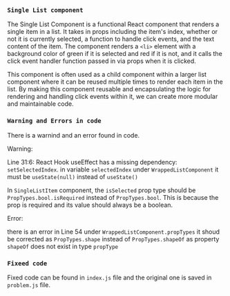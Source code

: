 ### `Single List component`
The Single List Component is a functional React component that renders a single item in a list. It takes in props including the item's index, whether or not it is currently selected, a function to handle click events, and the text content of the item. The component renders a `<li>` element with a background color of green if it is selected and red if it is not, and it calls the click event handler function passed in via props when it is clicked.

This component is often used as a child component within a larger list component where it can be reused multiple times to render each item in the list. By making this component reusable and encapsulating the logic for rendering and handling click events within it, we can create more modular and maintainable code.

### `Warning and Errors in code`
There is a warnind and an error found in code.

Warning: 

Line 31:6:  React Hook useEffect has a missing dependency: `setSelectedIndex`. in variable `selectedIndex` under `WrappedListComponent` it must be `useState(null)` instead of `useState()`

In `SingleListItem` component, the `isSelected` prop type should be `PropTypes.bool.isRequired` instead of `PropTypes.bool`. This is because the prop is required and its value should always be a boolean.

Error:

there is an error in Line 54 under `WrappedListComponent.propTypes` it shoud be corrected as `PropTypes.shape` instead of `PropTypes.shapeOf` as property `shapeOf` does not exist in type `propType`

### `Fixeed code`

Fixed code can be found in `index.js` file and the original one is saved in `problem.js` file.


